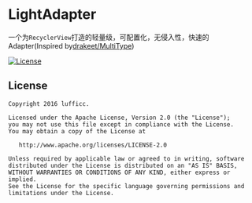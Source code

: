 # LightAdapter
一个为`RecyclerView`打造的轻量级，可配置化，无侵入性，快速的Adapter(Inspired by[drakeet/MultiType](https://github.com/drakeet/MultiType))

[![License](https://img.shields.io/badge/license-Apache%202.0-blue.svg)](LICENSE)














License
-------

    Copyright 2016 lufficc.

    Licensed under the Apache License, Version 2.0 (the "License");
    you may not use this file except in compliance with the License.
    You may obtain a copy of the License at

       http://www.apache.org/licenses/LICENSE-2.0

    Unless required by applicable law or agreed to in writing, software
    distributed under the License is distributed on an "AS IS" BASIS,
    WITHOUT WARRANTIES OR CONDITIONS OF ANY KIND, either express or implied.
    See the License for the specific language governing permissions and
    limitations under the License.